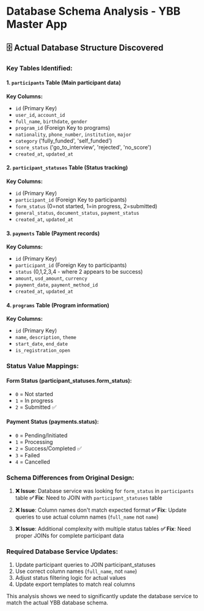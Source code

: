# Database Schema Analysis - YBB Master App

## 🗄️ **Actual Database Structure Discovered**

### **Key Tables Identified:**

#### **1. `participants` Table** (Main participant data)
**Key Columns:**
- `id` (Primary Key)
- `user_id`, `account_id` 
- `full_name`, `birthdate`, `gender`
- `program_id` (Foreign Key to programs)
- `nationality`, `phone_number`, `institution`, `major`
- `category` ('fully_funded', 'self_funded')
- `score_status` ('go_to_interview', 'rejected', 'no_score')
- `created_at`, `updated_at`

#### **2. `participant_statuses` Table** (Status tracking)
**Key Columns:**
- `id` (Primary Key)
- `participant_id` (Foreign Key to participants)
- `form_status` (0=not started, 1=in progress, 2=submitted)
- `general_status`, `document_status`, `payment_status`
- `created_at`, `updated_at`

#### **3. `payments` Table** (Payment records)
**Key Columns:**
- `id` (Primary Key)
- `participant_id` (Foreign Key to participants)
- `status` (0,1,2,3,4 - where 2 appears to be success)
- `amount`, `usd_amount`, `currency`
- `payment_date`, `payment_method_id`
- `created_at`, `updated_at`

#### **4. `programs` Table** (Program information)
**Key Columns:**
- `id` (Primary Key)
- `name`, `description`, `theme`
- `start_date`, `end_date`
- `is_registration_open`

### **Status Value Mappings:**

#### **Form Status (participant_statuses.form_status):**
- `0` = Not started
- `1` = In progress  
- `2` = Submitted ✅

#### **Payment Status (payments.status):**
- `0` = Pending/Initiated
- `1` = Processing
- `2` = Success/Completed ✅
- `3` = Failed
- `4` = Cancelled

### **Schema Differences from Original Design:**

1. **❌ Issue**: Database service was looking for `form_status` in `participants` table
   **✅ Fix**: Need to JOIN with `participant_statuses` table

2. **❌ Issue**: Column names don't match expected format
   **✅ Fix**: Update queries to use actual column names (`full_name` not `name`)

3. **❌ Issue**: Additional complexity with multiple status tables
   **✅ Fix**: Need proper JOINs for complete participant data

### **Required Database Service Updates:**

1. Update participant queries to JOIN participant_statuses
2. Use correct column names (`full_name`, not `name`)
3. Adjust status filtering logic for actual values
4. Update export templates to match real columns

This analysis shows we need to significantly update the database service to match the actual YBB database schema.